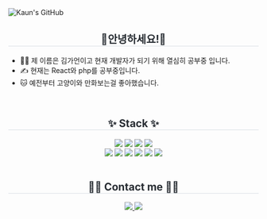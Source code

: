  <div class="header">
      <img src="https://capsule-render.vercel.app/api?type=transparent&fontColor=9dd3fa&text=Kaun's%20GitHub%20&height=150&fontSize=60&descAlignY=75&descAlign=60" alt="Kaun's GitHub">
</div>
<div align="center">
  <h2 style="border-bottom: 1px solid #d8dee4; color: #282d33;">👋안녕하세요!👋</h2>
  <ul align="left">
    <li>👩‍🎓 제 이름은 김가언이고 현재 개발자가 되기 위해 열심히 공부중 입니다.</li>
    <li>✍️ 현재는 React와 php를 공부중입니다.</li>
    <li>🐱 예전부터 고양이와 만화보는걸 좋아했습니다.</li>
  </ul>
</div><br>
<div align= "center">
    <h2 style="border-bottom: 1px solid #d8dee4; color: #282d33;"> ✨ Stack ✨ </h2>
    <div style="margin: 0 auto; text-align: center;" align= "center"> 
          <img src="https://img.shields.io/badge/Python-3776AB?style=for-the-badge&logo=Python&logoColor=white">
          <img src="https://img.shields.io/badge/MySQL-4479A1?style=for-the-badge&logo=MySQL&logoColor=white">
          <img src="https://img.shields.io/badge/C-A8B9CC?style=for-the-badge&logo=C&logoColor=white">
          <img src="https://img.shields.io/badge/c++-00599C?style=for-the-badge&logo=c%2B%2B&logoColor=white">
          <br/>
          <img src="https://img.shields.io/badge/Java-007396?style=for-the-badge&logo=Java&logoColor=white">
          <img src="https://img.shields.io/badge/html5-E34F26?style=for-the-badge&logo=html5&logoColor=white"> 
          <img src="https://img.shields.io/badge/css3-1572B6?style=for-the-badge&logo=css3&logoColor=white"> 
          <img src="https://img.shields.io/badge/react-61DAFB?style=for-the-badge&logo=react&logoColor=black"> 
          <img src="https://img.shields.io/badge/node.js-339933?style=for-the-badge&logo=Node.js&logoColor=white">
          <img src="https://img.shields.io/badge/JavaScript-F7DF1E?style=for-the-badge&logo=JavaScript&logoColor=white">
    </div>
</div><br>
<div align= "center">
    <h2 style="border-bottom: 1px solid #d8dee4; color: #282d33;"> 🧑‍💻 Contact me 🧑‍💻 </h2>
    <div align= "center"> 
         <a href=https://www.instagram.com/kaun_056> <img src="https://img.icons8.com/?size=100&id=nj0Uj45LGUYh&format=png&color=000000"&link=https://www.instagram.com/kaun_056"> </a>
         <a href=mailto:s2302@e-mirim.hs.kr> <img src="https://img.icons8.com/?size=100&id=eFPBXQop6V2m&format=png&color=000000"&link=mailto:s2302@e-mirim.hs.kr"> </a>
    </div><br>
